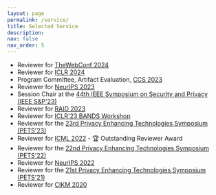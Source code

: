 ```yaml
---
layout: page
permalink: /service/
title: Selected Service
description: 
nav: false
nav_order: 5
---
```


* Reviewer for <a href="https://www2024.thewebconf.org/">TheWebConf 2024</a>
* Reviewer for <a href="https://iclr.cc/">ICLR 2024</a>
* Program Committee, Artifact Evaluation, <a href="https://www.sigsac.org/ccs/CCS2023/">CCS 2023</a>
* Reviewer for <a href="https://nips.cc">NeurIPS 2023</a>
* Session Chair at the <a href="https://sp2023.ieee-security.org">44th IEEE Symposium on Security and Privacy (IEEE S&P'23)</a>
* Reviewer for <a href="https://raid2023.org/welcome.html">RAID 2023</a>
* Reviewer for <a href="https://openreview.net/group?id=ICLR.cc/2023/Workshop/BANDS/Reviewers">ICLR'23 BANDS Workshop</a>
* Reviewer for the <a href="https://petsymposium.org/2023/">23rd Privacy Enhancing Technologies Symposium (PETS'23)</a>
* Reviewer for <a href="https://icml.cc/Conferences/2022/Reviewers">ICML 2022</a> - 🏆 Outstanding Reviewer Award
* Reviewer for the <a href="https://petsymposium.org/2022/">22nd Privacy Enhancing Technologies Symposium (PETS'22)</a>
* Reviewer for <a href="https://neurips.cc/Conferences/2022/ProgramCommittee">NeurIPS 2022</a>
* Reviewer for the <a href="https://petsymposium.org/2021/">21st Privacy Enhancing Technologies Symposium (PETS'21)</a>
* Reviewer for <a href="https://www.cikm2020.org">CIKM 2020</a>